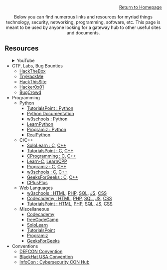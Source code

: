 <p style="color: greem;" align="right"><a href="https://dreadsec.me/">Return to Homepage</a></p>
<p style="color: greem;" align="center">Below you can find numerous links and resources for myriad things technology, security, networking, programming, software, etc. This page is meant to be used by anyone looking for a gateway hub to other useful sites and documents.</p>
<h2>Resources</h2>
<ul>
  <details>
    <summary>YouTube</summary>
    <li>
      <ul>YouTube
        <li><a href="https://www.youtube.com/channel/UCW6MNdOsqv2E9AjQkv9we7A">PwnFunction</a></li> 
        <li><a href="https://www.youtube.com/user/Hak5Darren">Hak5</a></li>
        <li><a href="https://www.youtube.com/user/DEFCONConference">DEFCON</a></li>
        <li><a href="https://www.youtube.com/channel/UC0ArlFuFYMpEewyRBzdLHiw">Cyber Mentor</a></li>
        <li><a href="https://www.youtube.com/user/BlackHatOfficialYT">BlackHat USA</a></li>
        <li><a href="https://www.youtube.com/user/NetworkChuck">NetworkChuck</a></li>
        <li><a href="https://www.youtube.com/user/ConfigTerm">DavidBombal</a></li>
        <li><a href="https://www.youtube.com/channel/UClcE-kVhqyiHCcjYwcpfj9w">LiveOverflow</a></li>
      </ul>
    </li>
  </details>
  <li>CTF, Labs, Bug Bounties
    <ul>
      <li><a href="https://hackthebox.eu/">HackTheBox</a></li>
      <li><a href="https://tryhackme.com/">TryHackMe</a></li> 
      <li><a href="https://hackthissite.org/">HackThisSite</a></li> 
      <li><a href="https://hackerone.com/">Hacker0x01</a></li>      
      <li><a href="https://bugcrowd.com">BugCrowd</a></li>      
    </ul>
  </li>
  <li>Programming
    <ul>
      <li>Python
        <ul>
          <li><a href="https://www.tutorialspoint.com/python/index.htm">TutorialsPoint : Python</a></li>
          <li><a href="https://docs.python.org/3/tutorial/">Python Documentation</a></li>
          <li><a href="https://www.w3schools.com/python/">w3schools : Python</a></li>
          <li><a href="https://www.learnpython.org/">LearnPython</a></li>
          <li><a href="https://www.programiz.com/python-programming/tutorial">Programiz : Python</a></li>
          <li><a href="https://realpython.com/">RealPython</a></li>
        </ul>
      </li>
      <li>C/C++
        <ul>
          <li><a href="https://www.sololearn.com/Course/C/">SoloLearn : C</a>, <a href="https://www.sololearn.com/Course/CPlusPlus/">C++</a></li>                    
          <li><a href="https://www.tutorialspoint.com/cprogramming/index.htm">TutorialsPoint : C</a>, <a href="https://www.tutorialspoint.com/cplusplus/index.htm">C++</a></li>          
          <li><a href="https://www.cprogramming.com/tutorial/c-tutorial.html">CProgramming : C</a>, <a href="https://www.cprogramming.com/tutorial/c++-tutorial.html">C++</a></li>
          <li><a href="https://www.learn-c.org/">Learn-C</a>, <a href="https://www.learncpp.com/">LearnCPP</a></li>
          <li><a href="https://www.programiz.com/c-programming">Programiz : C</a>, <a href="https://www.programiz.com/cpp-programming">C++</a></li>
          <li><a href="https://www.w3schools.in/c-tutorial/">w3schools : C</a>, <a href="https://www.w3schools.com/cpp/">C++</a></li>
          <li><a href="https://www.geeksforgeeks.org/c-language-set-1-introduction/">GeeksForGeeks : C</a>, <a href="https://www.geeksforgeeks.org/cpp-tutorial/">C++</a></li>   
          <li><a href="http://www.cplusplus.com/doc/tutorial/">CPlusPlus</a></li>
        </ul>
      </li>
      <li>Web Languages
        <ul>
          <li><a href="https://www.w3schools.com/html/">w3schools : HTML</a>, <a href="https://www.w3schools.com/php/DEFAULT.asp">PHP</a>, <a href="https://www.w3schools.com/sql/">SQL</a>, <a href="https://www.w3schools.com/js/">JS</a>, <a href="https://www.w3schools.com/css/">CSS</a></li>
          <li><a href="https://www.codecademy.com/learn/learn-html">Codecademy : HTML</a>, <a href="https://www.codecademy.com/learn/learn-php">PHP</a>, <a href="https://www.codecademy.com/learn/learn-sql">SQL</a>, <a href="https://www.codecademy.com/learn/introduction-to-javascript">JS</a>, <a href="https://www.codecademy.com/learn/learn-css">CSS</a></li>
          <li><a href="https://www.tutorialspoint.com/html/index.htm">TutorialsPoint : HTML</a>, <a href="https://www.tutorialspoint.com/php/index.htm">PHP</a>, <a href="https://www.tutorialspoint.com/sql/index.htm">SQL</a>, <a href="https://www.tutorialspoint.com/javascript/index.htm">JS</a>, <a href="https://www.tutorialspoint.com/css/index.htm">CSS</a></li>
        </ul>
      </li>
      <li>Miscellaneous
        <ul>
          <li><a href="https://www.codecademy.com/">Codecademy</a></li>
          <li><a href="https://www.freecodecamp.org/">freeCodeCamp</a></li>
          <li><a href="https://www.sololearn.com/">SoloLearn</a></li>
          <li><a href="https://www.tutorialspoint.com/computer_science_tutorials.htm">TutorialsPoint</a></li>
          <li><a href="https://www.programiz.com/">Programiz</a></li>
          <li><a href="https://www.geeksforgeeks.org/">GeeksForGeeks</a></li>
        </ul>
      </li>
    </ul>
  </li>
  <li>Conventions
    <ul>
      <li><a href="https://defcon.org/">DEFCON Convention</a></li>
      <li><a href="https://blackhat.com/">BlackHat USA Convention</a></li>
      <li><a href="https://infocon.org/">InfoCon : Cybersecurity CON Hub</a></li>
    </ul>
  </li>
</ul>
